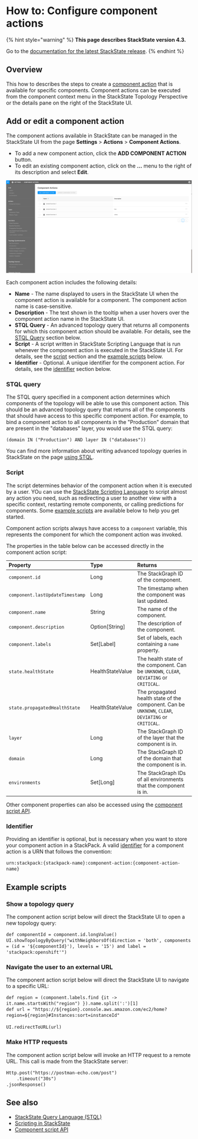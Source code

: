 # How to: Configure component actions

{% hint style="warning" %}
**This page describes StackState version 4.3.**

Go to the [documentation for the latest StackState release](https://docs.stackstate.com/).
{% endhint %}

## Overview 

This how to describes the steps to create a [component action](/configure/topology/component_actions.md) that is available for specific components. Component actions can be executed from the component context menu in the StackState Topology Perspective or the details pane on the right of the StackState UI.

## Add or edit a component action

The component actions available in StackState can be managed in the StackState UI from the page **Settings** > **Actions** > **Component Actions**.

* To add a new component action, click the **ADD COMPONENT ACTION** button.
* To edit an existing component action, click on the **...** menu to the right of its description and select **Edit**.

![Component Actions](../../../.gitbook/assets/component_actions.png)

Each component action includes the following details:

* **Name** - The name displayed to users in the StackState UI when the component action is available for a component. The component action name is case-sensitive.
* **Description** - The text shown in the tooltip when a user hovers over the component action name in the StackState UI.
* **STQL Query** - An advanced topology query that returns all components for which this component action should be available. For details, see the [STQL Query](#stql-query) section below.
* **Script** - A script written in StackState Scripting Language that is run whenever the component action is executed in the StackState UI. For details, see the [script](#script) section and the [example scripts](#example-scripts) below.
* **Identifier** - Optional. A unique identifier for the component action. For details, see the [identifier](#identifier) section below.

### STQL query

The STQL query specified in a component action determines which components of the topology will be able to use this component action. This should be an advanced topology query that returns all of the components that should have access to this specific component action. For example, to bind a component action to all components in the "Production" domain that are present in the "databases" layer, you would use the STQL query:

```text
(domain IN ("Production") AND layer IN ("databases")) 
```

You can find more information about writing advanced topology queries in StackState on the page [using STQL](/develop/reference/stql_reference.md).

### Script

The script determines behavior of the component action when it is executed by a user. YOu can use the [StackState Scripting Language](/develop/reference/scripting/scripting-in-stackstate.md) to script almost any action you need, such as redirecting a user to another view with a specific context, restarting remote components, or calling predictions for components. Some [example scripts](#example-scripts) are available below to help you get started.

Component action scripts always have access to a `component` variable, this represents the component for which the component action was invoked.

The properties in the table below can be accessed directly in the component action script:

| Property | Type | Returns |
| :--- | :--- | :--- |
| `component.id` | Long | The StackGraph ID of the component. |
| `component.lastUpdateTimestamp` | Long | The timestamp when the component was last updated. |
| `component.name` | String| The name of the component. | 
| `component.description` | Option\[String\] | The description of the component. |
| `component.labels` | Set\[Label\] | Set of labels, each containing a `name` property. |  
| `state.healthState` | HealthStateValue | The health state of the component. Can be `UNKNOWN`, `CLEAR`, `DEVIATING` or `CRITICAL`. |
| `state.propagatedHealthState` | HealthStateValue | The propagated health state of the component. Can be `UNKNOWN`, `CLEAR`, `DEVIATING` or `CRITICAL`. |
| `layer` | Long | The StackGraph ID of the layer that the component is in. |
| `domain` | Long | The StackGraph ID of the domain that the component is in. |
| `environments` | Set\[Long\] | The StackGraph IDs of all environments that the component is in. |

Other component properties can also be accessed using the [component script API](/develop/reference/scripting/script-apis/component.md).

### Identifier

Providing an identifier is optional, but is necessary when you want to store your component action in a StackPack. A valid [identifier](/configure/identifiers.md) for a component action is a URN that follows the convention:

```text
urn:stackpack:{stackpack-name}:component-action:{component-action-name}
```

## Example scripts

### Show a topology query

The component action script below will direct the StackState UI to open a new topology query:

```text
def componentId = component.id.longValue()
UI.showTopologyByQuery("withNeighborsOf(direction = 'both', components = (id = '${componentId}'), levels = '15') and label = 'stackpack:openshift'")
```

### Navigate the user to an external URL

The component action script below will direct the StackState UI to navigate to a specific URL:

```text
def region = (component.labels.find {it -> it.name.startsWith("region") }).name.split(':')[1]
def url = "https://${region}.console.aws.amazon.com/ec2/home?region=${region}#Instances:sort=instanceId"

UI.redirectToURL(url)
```

### Make HTTP requests

The component action script below will invoke an HTTP request to a remote URL. This call is made from the StackState server:

```text
Http.post("https://postman-echo.com/post")
    .timeout("30s")
.jsonResponse()
```

## See also

* [StackState Query Language (STQL)](/develop/reference/stql_reference.md)    
* [Scripting in StackState](/develop/reference/scripting/scripting-in-stackstate.md)
* [Component script API](/develop/reference/scripting/script-apis/component.md)
